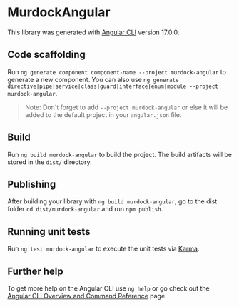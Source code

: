 # MurdockAngular

This library was generated with [Angular CLI](https://github.com/angular/angular-cli) version 17.0.0.

## Code scaffolding

Run `ng generate component component-name --project murdock-angular` to generate a new component. You can also use `ng generate directive|pipe|service|class|guard|interface|enum|module --project murdock-angular`.
> Note: Don't forget to add `--project murdock-angular` or else it will be added to the default project in your `angular.json` file. 

## Build

Run `ng build murdock-angular` to build the project. The build artifacts will be stored in the `dist/` directory.

## Publishing

After building your library with `ng build murdock-angular`, go to the dist folder `cd dist/murdock-angular` and run `npm publish`.

## Running unit tests

Run `ng test murdock-angular` to execute the unit tests via [Karma](https://karma-runner.github.io).

## Further help

To get more help on the Angular CLI use `ng help` or go check out the [Angular CLI Overview and Command Reference](https://angular.io/cli) page.
